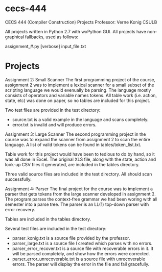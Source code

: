 cecs-444
========

CECS 444 (Compiler Construction) Projects
Professor: Verne Konig
CSULB

All projects written in Python 2.7 with wxPython GUI. All projects have 
non-graphical fallbacks, used as follows:

assignment_#.py [verbose] input_file.txt

Projects
========

Assignment 2: Small Scanner
   The first programming project of the course, assignment 2 was to implement 
   a lexical scanner for a small subset of the scripting language we would 
   evenually be parsing. The language mostly consists of operators and variable
   names tokens. All table work (i.e. action, state, etc) was done on paper, so
   no tables are included for this project.
   
   Two test files are provided in the test directory:
   * source.txt is a valid example in the language and scans completely.
   * error.txt is invalid and will produce errors.
   
Assignment 3: Large Scanner
   The second programming project in the course was to expand the scanner from
   assignment 2 to scan the entire language. A list of valid tokens can be 
   found in tables/token_list.txt. 
   
   Table work for this project would have been to tedious to do by hand, so it
   was all done in Excel. The original XLS file, along with the state, action 
   and look-up CSV files it generated, are included in the tables directory.
   
   Three valid source files are included in the test directory. All should scan
   successfully.
   
Assignment 4: Parser
   The final project for the course was to implement a parser that gets tokens
   from the large scanner developed in assignment 3. The program parses the 
   context-free grammar we had been woring with all semester into a parse tree.
   The parser is an LL(1) top-down parser with error recovery.
   
   Tables are included in the tables directory. 
   
   Several test files are included in the test directory:
   * parser_konig.txt is a source file provided by the professor.
   * parser_large.txt is a source file I created which parses with no errors.
   * parser_error_recover.txt is a source file with recoverable errors in it.
     It will be parsed completely, and show how the errors were corrected.
   * parser_error_unrecoverable.txt is a source file with unrecoverable errors.
     The parser will display the error in the file and fail gracefully.